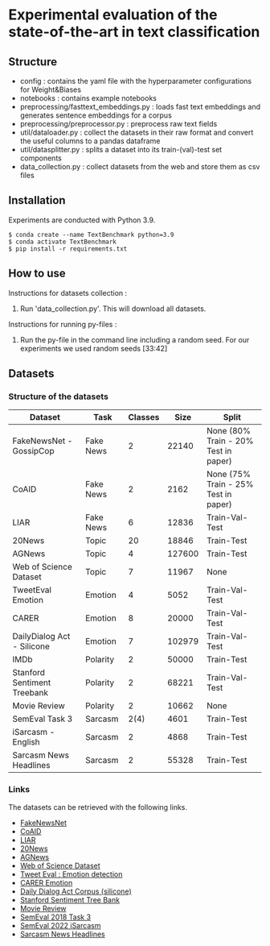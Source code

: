# Experimental evaluation of the state-of-the-art in text classification

## Structure
* config : contains the yaml file with the hyperparameter configurations for Weight&Biases
* notebooks :  contains example notebooks
* preprocessing/fasttext_embeddings.py : loads fast text embeddings and generates sentence embeddings for a corpus
* preprocessing/preprocessor.py : preprocess raw text fields
* util/dataloader.py :  collect the datasets in their raw format and convert the useful columns to a pandas dataframe
* util/datasplitter.py : splits a dataset into its train-(val)-test set components
* data_collection.py :  collect datasets from the web and store them as csv files

## Installation

Experiments are conducted with Python 3.9.
```
$ conda create --name TextBenchmark python=3.9
$ conda activate TextBenchmark
$ pip install -r requirements.txt
```

## How to use
Instructions for datasets collection : 

1. Run 'data_collection.py'. This will download all datasets.

Instructions for running py-files :

1. Run the py-file in the command line including a random seed. 
   For our experiments we used random seeds [33:42]


## Datasets
### Structure of the datasets

| Dataset | Task |  Classes  | Size |  Split |
| --- | --- |  --- | --- | --- |
| FakeNewsNet - GossipCop | Fake News |2 | 22140 | None (80% Train - 20% Test in paper) | 
| CoAID | Fake News | 2 |  2162     | None (75% Train - 25% Test in paper) |
| LIAR | Fake News | 6 | 12836 | Train-Val-Test |
| 20News | Topic | 20 | 18846 | Train-Test |
| AGNews | Topic | 4 | 127600 | Train-Test |
| Web of Science Dataset | Topic | 7 | 11967 | None |
| TweetEval Emotion | Emotion | 4 | 5052 | Train-Val-Test |
| CARER | Emotion | 8 | 20000 | Train-Val-Test |
| DailyDialog Act - Silicone | Emotion | 7 | 102979 | Train-Val-Test |
| IMDb | Polarity | 2 | 50000 | Train-Test |
| Stanford Sentiment Treebank | Polarity | 2 | 68221 |  Train-Val-Test |
| Movie Review | Polarity | 2 | 10662 | None |
| SemEval Task 3 | Sarcasm | 2(4) | 4601 | Train-Test |
|iSarcasm - English | Sarcasm | 2 | 4868 | Train-Test | 
| Sarcasm News Headlines | Sarcasm | 2 | 55328 | Train-Test |


### Links

The datasets can be retrieved with the following links.

* [FakeNewsNet](https://github.com/KaiDMML/FakeNewsNet)
* [CoAID](https://github.com/cuilimeng/CoAID)
* [LIAR](https://huggingface.co/datasets/liar)
* [20News](https://scikit-learn.org/stable/modules/generated/sklearn.datasets.fetch_20newsgroups.html)
* [AGNews](https://huggingface.co/datasets/ag_news)
* [Web of Science Dataset](https://huggingface.co/datasets/web_of_science)
* [Tweet Eval : Emotion detection](https://github.com/cardiffnlp/tweeteval)
* [CARER Emotion](https://huggingface.co/datasets/emotion)
* [Daily Dialog Act Corpus (silicone)](https://huggingface.co/datasets/silicone/viewer/dyda_e/train)
* [Stanford Sentiment Tree Bank](https://huggingface.co/datasets/sst2)
* [Movie Review](https://www.cs.cornell.edu/people/pabo/movie-review-data/rt-polaritydata.tar.gz)
* [SemEval 2018 Task 3](https://github.com/Cyvhee/SemEval2018-Task3)
* [SemEval 2022 iSarcasm](https://github.com/iabufarha/iSarcasmEval) 
* [Sarcasm News Headlines](https://huggingface.co/datasets/raquiba/Sarcasm_News_Headline/viewer/raquiba--Sarcasm_News_Headline)
